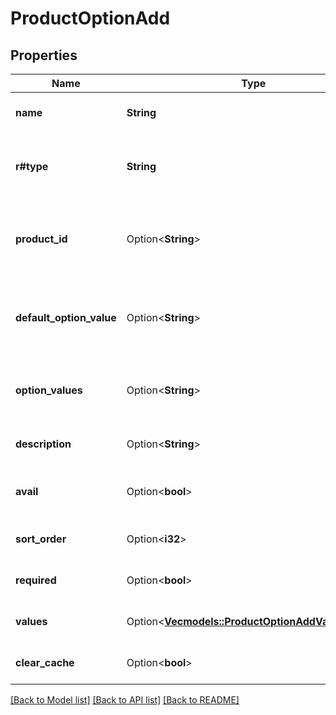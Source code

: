 # ProductOptionAdd

## Properties

Name | Type | Description | Notes
------------ | ------------- | ------------- | -------------
**name** | **String** | Defines option's name | 
**r#type** | **String** | Defines option's type that has to be added | 
**product_id** | Option<**String**> | Defines product id where the option should be added | [optional]
**default_option_value** | Option<**String**> | Defines default option value that has to be added | [optional]
**option_values** | Option<**String**> | Defines option values that has to be added | [optional]
**description** | Option<**String**> | Defines option's description | [optional]
**avail** | Option<**bool**> | Defines whether the option is available | [optional][default to true]
**sort_order** | Option<**i32**> | Sort number in the list | [optional][default to 0]
**required** | Option<**bool**> | Defines if the option is required | [optional][default to false]
**values** | Option<[**Vec<models::ProductOptionAddValuesInner>**](ProductOptionAdd_values_inner.md)> | An array of option values.</b> | [optional]
**clear_cache** | Option<**bool**> | Is cache clear required | [optional][default to true]

[[Back to Model list]](../README.md#documentation-for-models) [[Back to API list]](../README.md#documentation-for-api-endpoints) [[Back to README]](../README.md)


